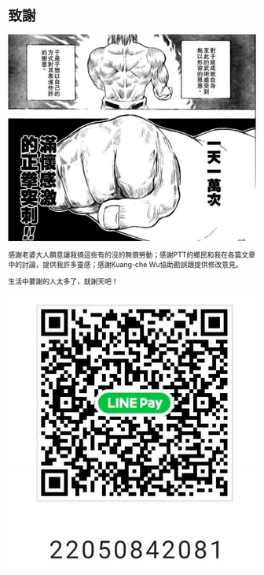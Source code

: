# 致謝

![&#x518D;&#x8AAA;&#x4E00;&#x6B21;&#xFF1A;&#x6211;&#x559C;&#x6B61;&#x7375;&#x4EBA;&#x6897;](../.gitbook/assets/thanks.jpg)

感謝老婆大人願意讓我搞這些有的沒的無償勞動；感謝PTT的鄉民和我在各篇文章中的討論，提供我許多靈感；感謝Kuang-che Wu協助勘誤跟提供修改意見。

生活中要謝的人太多了，就謝天吧！

![LINE PAY&#x8F49;&#x5E33;QR CODE&#xFF0C;&#x81EA;&#x7531;&#x6A02;&#x6350;](../.gitbook/assets/mai-ke-feng-line-pay-qrcode.jpg)

